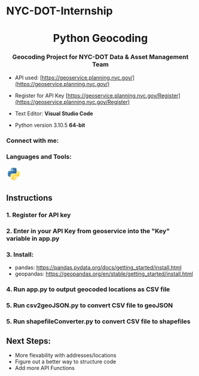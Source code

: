 # NYC-DOT-Internship

<h1 align="center">Python Geocoding</h1>
<h3 align="center">Geocoding Project for NYC-DOT Data & Asset Management Team</h3>

- API used: [https://geoservice.planning.nyc.gov/](https://geoservice.planning.nyc.gov/)

- Register for API Key [https://geoservice.planning.nyc.gov/Register](https://geoservice.planning.nyc.gov/Register)

- Text Editor: **Visual Studio Code**

- Python version 3.10.5 **64-bit**

<h3 align="left">Connect with me:</h3>
<p align="left">
</p>

<h3 align="left">Languages and Tools:</h3>
<p align="left"> <a href="https://www.python.org" target="_blank" rel="noreferrer"> <img src="https://raw.githubusercontent.com/devicons/devicon/master/icons/python/python-original.svg" alt="python" width="40" height="40"/> </a> </p>

<h2>Instructions</h2>
<h3>1. Register for API key</h3>
<h3>2. Enter in your API Key from geoservice into the "Key" variable in app.py</h3>
<h3>3. Install:</h3>

- pandas: https://pandas.pydata.org/docs/getting_started/install.html
- geopandas: https://geopandas.org/en/stable/getting_started/install.html

<h3>4. Run app.py to output geocoded locations as CSV file</h3>
<h3>5. Run csv2geoJSON.py to convert CSV file to geoJSON</h3>
<h3>5. Run shapefileConverter.py to convert CSV file to shapefiles</h3>

<h2>Next Steps:</h2>

- More flexability with addresses/locations
- Figure out a better way to structure code
- Add more API Functions
